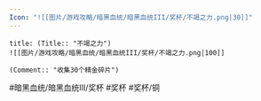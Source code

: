 ```yaml
---
Icon: "![[图片/游戏攻略/暗黑血统/暗黑血统III/奖杯/不竭之力.png|30]]"
---
```

```ad-common-bronze-trophy
title: (Title:: "不竭之力")
![[图片/游戏攻略/暗黑血统/暗黑血统III/奖杯/不竭之力.png|100]]

(Comment:: "收集30个精金碎片")
```

#暗黑血统/暗黑血统III/奖杯 #奖杯 #奖杯/铜

